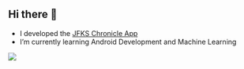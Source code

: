 ## Hi there 👋

<!-- **AppChampion/AppChampion** is a ✨ _special_ ✨ repository because its `README.md` (this file) appears on your GitHub profile. -->

- I developed the [JFKS Chronicle App](https://apps.apple.com/de/app/jfks-chronicle/id1559419959)
- I’m currently learning Android Development and Machine Learning


<img src="https://github-readme-stats.vercel.app/api?username=AppChampion&show_icons=true&icon_color=0366d6&text_color=24292e&bg_color=ffffff&hide_title=true" />
